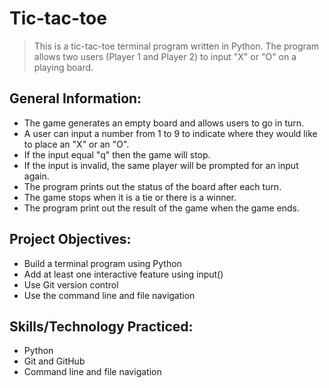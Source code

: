 # Tic-tac-toe
> This is a tic-tac-toe terminal program written in Python. The program allows two users (Player 1 and Player 2) to input "X" or "O" on a playing board. 
## General Information:
- The game generates an empty board and allows users to go in turn.
- A user can input a number from 1 to 9 to indicate where they would like to place an "X" or an "O".
- If the input equal "q" then the game will stop. 
- If the input is invalid, the same player will be prompted for an input again.
- The program prints out the status of the board after each turn.
- The game stops when it is a tie or there is a winner.
- The program print out the result of the game when the game ends.
## Project Objectives:
- Build a terminal program using Python
- Add at least one interactive feature using input()
- Use Git version control
- Use the command line and file navigation
## Skills/Technology Practiced:
- Python
- Git and GitHub
- Command line and file navigation 